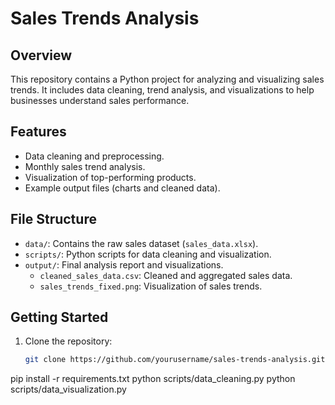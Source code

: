 # Sales Trends Analysis

## Overview
This repository contains a Python project for analyzing and visualizing sales trends. It includes data cleaning, trend analysis, and visualizations to help businesses understand sales performance.

## Features
- Data cleaning and preprocessing.
- Monthly sales trend analysis.
- Visualization of top-performing products.
- Example output files (charts and cleaned data).

## File Structure
- `data/`: Contains the raw sales dataset (`sales_data.xlsx`).
- `scripts/`: Python scripts for data cleaning and visualization.
- `output/`: Final analysis report and visualizations.
  - `cleaned_sales_data.csv`: Cleaned and aggregated sales data.
  - `sales_trends_fixed.png`: Visualization of sales trends.

## Getting Started
1. Clone the repository:
   ```bash
   git clone https://github.com/yourusername/sales-trends-analysis.git
pip install -r requirements.txt
python scripts/data_cleaning.py
python scripts/data_visualization.py

